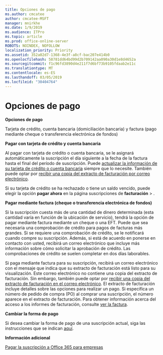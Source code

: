 ```yaml
---
title: Opciones de pago
ms.author: cmcatee
author: cmcatee-MSFT
manager: mnirkhe
ms.date: 1/9/2019
ms.audience: ITPro
ms.topic: article
ms.prod: office-online-server
ROBOTS: NOINDEX, NOFOLLOW
localization_priority: Priority
ms.assetid: 352a02d7-1368-4e3f-a8cf-bac207e414b0
ms.openlocfilehash: 58781dd64bd99d2b709142aa090a30d1e8d4652a
ms.sourcegitcommit: f1c96fd3890d4e211f7d6bf73b9105fdaab2e11c
ms.translationtype: MT
ms.contentlocale: es-ES
ms.lasthandoff: 03/05/2019
ms.locfileid: "30404764"
---
```

# <a name="payment-options"></a>Opciones de pago

 **Opciones de pago**
  
Tarjeta de crédito, cuenta bancaria (domiciliación bancaria) y factura (pago mediante cheque o transferencia electrónica de fondos)
  
 **Pagar con tarjeta de crédito y cuenta bancaria**
  
Al pagar con tarjeta de crédito o cuenta bancaria, se le asignará automáticamente la suscripción el día siguiente a la fecha de la factura hasta el final del período de suscripción. Puede [actualizar la información de su tarjeta de crédito o cuenta bancaria](https://docs.microsoft.com/office365/admin/subscriptions-and-billing/add-update-or-remove-credit-card-or-bank-account?view=o365-worldwide) siempre que lo necesite. También puede optar por [recibir una copia del extracto de facturación por correo electrónico](https://docs.microsoft.com/office365/admin/subscriptions-and-billing/pay-for-your-subscription?view=o365-worldwide#receive-a-copy-of-your-billing-statement-in-email).
  
Si su tarjeta de crédito se ha rechazado o tiene un saldo vencido, puede elegir la opción **pagar ahora** en la página suscripciones de **facturación** \> [](https://portal.office.com/adminportal/home#/subscriptions) . 
  
 **Pagar mediante factura (cheque o transferencia electrónica de fondos)**
  
Si la suscripción cuesta más de una cantidad de dinero determinada (esta cantidad varía en función de la ubicación de servicio), tendrá la opción de pagar mediante factura mediante un cheque o una EFT. Puede que sea necesaria una comprobación de crédito para pagos de facturas más grandes. Si se requiere una comprobación de crédito, se le notificará cuando compre su suscripción. Además, si está de acuerdo en ponerse en contacto con usted, recibirá un correo electrónico que incluye más información sobre cómo solicitar la aprobación de crédito. Las comprobaciones de crédito se suelen completar en dos días laborables.
  
Si paga mediante factura para su suscripción, recibirá un correo electrónico con el mensaje que indica que su extracto de facturación está listo para su visualización. Este correo electrónico no contiene una copia del extracto de facturación. Sin embargo, también puede optar por [recibir una copia del extracto de facturación en el correo electrónico](https://docs.microsoft.com/office365/admin/subscriptions-and-billing/pay-for-your-subscription?view=o365-worldwide#receive-a-copy-of-your-billing-statement-in-email). El extracto de facturación incluye detalles sobre las opciones para realizar un pago. Si especifica un número de pedido de compra (PO) al comprar una suscripción, el número aparece en el extracto de facturación. Para obtener información acerca del acceso a los informes de facturación, consulte [ver la factura](https://docs.microsoft.com/office365/admin/subscriptions-and-billing/view-your-bill-or-invoice?view=o365-worldwide).
  
 **Cambiar la forma de pago**
  
Si desea cambiar la forma de pago de una suscripción actual, siga las instrucciones que se indican [aquí](https://docs.microsoft.com/office365/admin/subscriptions-and-billing/change-payment-method?view=o365-worldwide).
  
 **Información adicional**
  
[Pagar la suscripción a Office 365 para empresas](https://docs.microsoft.com/office365/admin/subscriptions-and-billing/pay-for-your-subscription?view=o365-worldwide)
  

